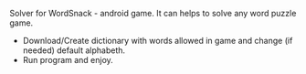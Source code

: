 Solver for WordSnack - android game. It can helps to solve any word puzzle game.

* Download/Create dictionary with words allowed in game and change (if needed) default alphabeth.
* Run program and enjoy.
